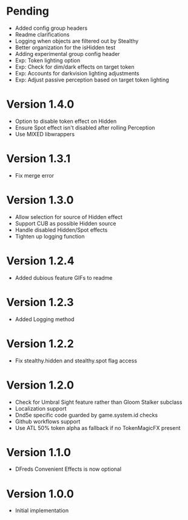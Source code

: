 # Pending
* Added config group headers
* Readme clarifications
* Logging when objects are filtered out by Stealthy
* Better organization for the isHidden test
* Adding experimental group config header
* Exp: Token lighting option
* Exp: Check for dim/dark effects on target token
* Exp: Accounts for darkvision lighting adjustments
* Exp: Adjust passive perception based on target token lighting

# Version 1.4.0
* Option to disable token effect on Hidden
* Ensure Spot effect isn't disabled after rolling Perception
* Use MIXED libwrappers

# Version 1.3.1
* Fix merge error

# Version 1.3.0
* Allow selection for source of Hidden effect
* Support CUB as possible Hidden source
* Handle disabled Hidden/Spot effects
* Tighten up logging function

# Version 1.2.4
* Added dubious feature GIFs to readme

# Version 1.2.3
* Added Logging method

# Version 1.2.2
* Fix stealthy.hidden and stealthy.spot flag access

# Version 1.2.0
* Check for Umbral Sight feature rather than Gloom Stalker subclass
* Localization support
* Dnd5e specific code guarded by game.system.id checks
* Github workflows support
* Use ATL 50% token alpha as fallback if no TokenMagicFX present

# Version 1.1.0
* DFreds Convenient Effects is now optional

# Version 1.0.0
* Initial implementation